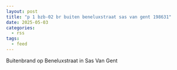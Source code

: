 ```yaml
---
layout: post
title: "p 1 bzb-02 br buiten beneluxstraat sas van gent 198631"
date: 2025-05-03
categories: 
  - rss
tags: 
  - feed
---
```


Buitenbrand op Beneluxstraat in Sas Van Gent
